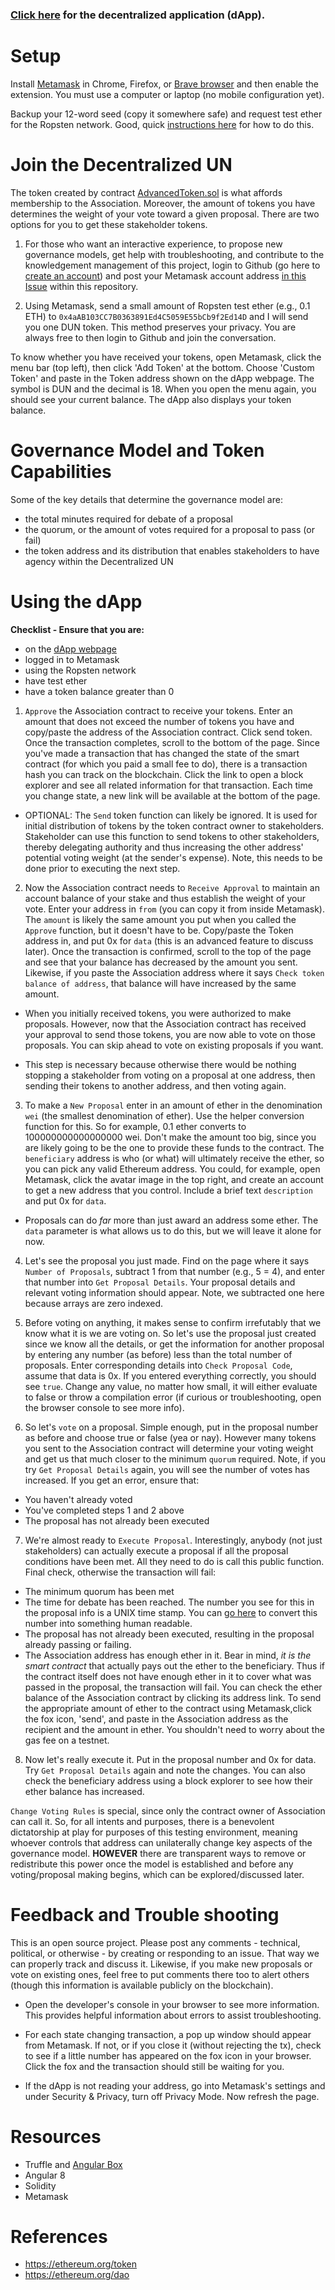 ### [Click here](https://fugueweb.com/dev/dun) for the decentralized application (dApp).

# Setup

Install [Metamask](https://metamask.io/) in Chrome, Firefox, or [Brave browser](https://brave.com/) and then enable the extension. You must use a computer or laptop (no mobile configuration yet).

Backup your 12-word seed (copy it somewhere safe) and request test ether for the Ropsten network. Good, quick [instructions here](https://blog.bankex.org/how-to-buy-ethereum-using-metamask-ccea0703daec) for how to do this. 

# Join the Decentralized UN

The token created by contract [AdvancedToken.sol](https://ropsten.etherscan.io/address/0x4aAB103CC7B0363891Ed4C5059E55bCb9f2Ed14D) is what affords membership to the Association. Moreover, the amount of tokens you have determines the weight of your vote toward a given proposal. There are two options for you to get these stakeholder tokens.

1. For those who want an interactive experience, to propose new governance models, get help with troubleshooting, and contribute to the knowledgement management of this project, login to Github (go here to [create an account](https://github.com/join)) and post your Metamask account address [in this Issue](https://github.com/fuguefoundation/dapp-dun/issues/1) within this repository.

2. Using Metamask, send a small amount of Ropsten test ether (e.g., 0.1 ETH) to `0x4aAB103CC7B0363891Ed4C5059E55bCb9f2Ed14D` and I will send you one DUN token. This method preserves your privacy. You are always free to then login to Github and join the conversation.

To know whether you have received your tokens, open Metamask, click the menu bar (top left), then click 'Add Token' at the bottom. Choose 'Custom Token' and paste in the Token address shown on the dApp webpage. The symbol is DUN and the decimal is 18. When you open the menu again, you should see your current balance. The dApp also displays your token balance.

# Governance Model and Token Capabilities

Some of the key details that determine the governance model are:
* the total minutes required for debate of a proposal
* the quorum, or the amount of votes required for a proposal to pass (or fail)
* the token address and its distribution that enables stakeholders to have agency within the Decentralized UN

# Using the dApp

**Checklist - Ensure that you are:** 
* on the [dApp webpage](https://fugueweb.com/dev/dun)
* logged in to Metamask
* using the Ropsten network
* have test ether
* have a token balance greater than 0

1. `Approve` the Association contract to receive your tokens. Enter an amount that does not exceed the number of tokens you have and copy/paste the address of the Association contract. Click send token. Once the transaction completes, scroll to the bottom of the page. Since you've made a transaction that has changed the state of the smart contract (for which you paid a small fee to do), there is a transaction hash you can track on the blockchain. Click the link to open a block explorer and see all related information for that transaction. Each time you change state, a new link will be available at the bottom of the page.

* OPTIONAL: The `Send` token function can likely be ignored. It is used for initial distribution of tokens by the token contract owner to stakeholders. Stakeholder can use this function to send tokens to other stakeholders, thereby delegating authority and thus increasing the other address' potential voting weight (at the sender's expense). Note, this needs to be done prior to executing the next step.

2. Now the Association contract needs to `Receive Approval` to maintain an account balance of your stake and thus establish the weight of your vote. Enter your address in `from` (you can copy it from inside Metamask). The `amount` is likely the same amount you put when you called the `Approve` function, but it doesn't have to be. Copy/paste the Token address in, and put 0x for `data` (this is an advanced feature to discuss later). Once the transaction is confirmed, scroll to the top of the page and see that your balance has decreased by the amount you sent. Likewise, if you paste the Association address where it says `Check token balance of address`, that balance will have increased by the same amount.

* When you initially received tokens, you were authorized to make proposals. However, now that the Association contract has received your approval to send those tokens, you are now able to vote on those proposals. You can skip ahead to vote on existing proposals if you want.

* This step is necessary because otherwise there would be nothing stopping a stakeholder from voting on a proposal at one address, then sending their tokens to another address, and then voting again.

3. To make a `New Proposal` enter in an amount of ether in the denomination `wei` (the smallest denomination of ether). Use the helper conversion function for this. So for example, 0.1 ether converts to 100000000000000000 wei. Don't make the amount too big, since you are likely going to be the one to provide these funds to the contract. The `beneficiary` address is who (or what) will ultimately receive the ether, so you can pick any valid Ethereum address. You could, for example, open Metamask, click the avatar image in the top right, and create an account to get a new address that you control. Include a brief text `description` and put 0x for `data`.

* Proposals can do *far* more than just award an address some ether. The `data` parameter is what allows us to do this, but we will leave it alone for now.

4. Let's see the proposal you just made. Find on the page where it says `Number of Proposals`, subtract 1 from that number (e.g., 5 = 4), and enter that number into `Get Proposal Details`. Your proposal details and relevant voting information should appear. Note, we subtracted one here because arrays are zero indexed.

5. Before voting on anything, it makes sense to confirm irrefutably that we know what it is we are voting on. So let's use the proposal just created since we know all the details, or get the information for another proposal by entering any number (as before) less than the total number of proposals. Enter corresponding details into `Check Proposal Code`, assume that data is 0x. If you entered everything correctly, you should see `true`. Change any value, no matter how small, it will either evaluate to false or throw a compilation error (if curious or troubleshooting, open the browser console to see more info).

6. So let's `vote` on a proposal. Simple enough, put in the proposal number as before and choose true or false (yea or nay). However many tokens you sent to the Association contract will determine your voting weight and get us that much closer to the minimum `quorum` required. Note, if you try `Get Proposal Details` again, you will see the number of votes has increased. If you get an error, ensure that:
* You haven't already voted
* You've completed steps 1 and 2 above
* The proposal has not already been executed

7. We're almost ready to `Execute Proposal`. Interestingly, anybody (not just stakeholders) can actually execute a proposal if all the proposal conditions have been met. All they need to do is call this public function. Final check, otherwise the transaction will fail:
* The minimum quorum has been met
* The time for debate has been reached. The number you see for this in the proposal info is a UNIX time stamp. You can [go here](https://www.unixtimestamp.com/) to convert this number into something human readable.
* The proposal has not already been executed, resulting in the proposal already passing or failing.
* The Association address has enough ether in it. Bear in mind, *it is the smart contract* that actually pays out the ether to the beneficiary. Thus if the contract itself does not have enough ether in it to cover what was passed in the proposal, the transaction will fail. You can check the ether balance of the Association contract by clicking its address link. To send the appropriate amount of ether to the contract using Metamask,click the fox icon, 'send', and paste in the Association address as the recipient and the amount in ether. You shouldn't need to worry about the gas fee on a testnet.

8. Now let's really execute it. Put in the proposal number and 0x for data. Try `Get Proposal Details` again and note the changes. You can also check the beneficiary address using a block explorer to see how their ether balance has increased.

`Change Voting Rules` is special, since only the contract owner of Association can call it. So, for all intents and purposes, there is a benevolent dictatorship at play for purposes of this testing environment, meaning whoever controls that address can unilaterally change key aspects of the governance model. **HOWEVER** there are transparent ways to remove or redistribute this power once the model is established and before any voting/proposal making begins, which can be explored/discussed later.

# Feedback and Trouble shooting 

This is an open source project. Please post any comments - technical, political, or otherwise - by creating or responding to an issue. That way we can properly track and discuss it. Likewise, if you make new proposals or vote on existing ones, feel free to put comments there too to alert others (though this information is available publicly on the blockchain).

* Open the developer's console in your browser to see more information. This provides helpful information about errors to assist troubleshooting.

* For each state changing transaction, a pop up window should appear from Metamask. If not, or if you close it (without rejecting the tx), check to see if a little number has appeared on the fox icon in your browser. Click the fox and the transaction should still be waiting for you.

* If the dApp is not reading your address, go into Metamask's settings and under Security & Privacy, turn off Privacy Mode. Now refresh the page. 

# Resources

* Truffle and [Angular Box](https://truffleframework.com/boxes/angular-truffle-box)
* Angular 8
* Solidity
* Metamask

# References

* https://ethereum.org/token
* https://ethereum.org/dao 